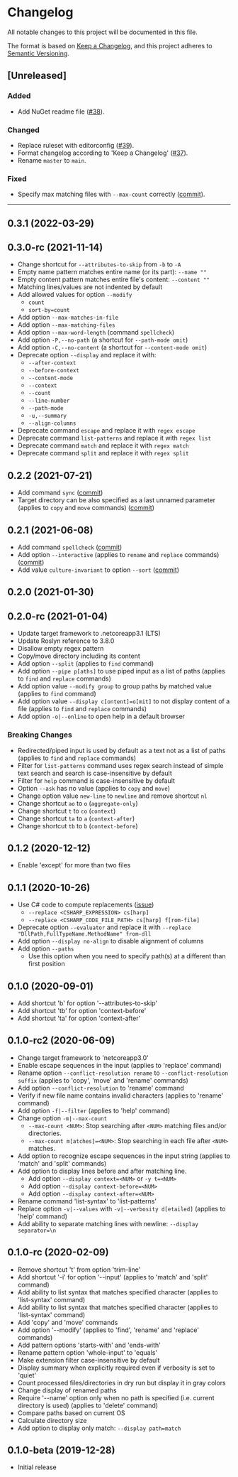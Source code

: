 # Changelog

All notable changes to this project will be documented in this file.

The format is based on [Keep a Changelog](https://keepachangelog.com/en/1.0.0/),
and this project adheres to [Semantic Versioning](https://semver.org/spec/v2.0.0.html).

## [Unreleased]

### Added

- Add NuGet readme file ([#38](https://github.com/josefpihrt/roslynator/pull/38)).

### Changed

- Replace ruleset with editorconfig ([#39](https://github.com/josefpihrt/roslynator/pull/39)).
- Format changelog according to 'Keep a Changelog' ([#37](https://github.com/josefpihrt/roslynator/pull/37)).
- Rename `master` to `main`.

### Fixed

- Specify max matching files with `--max-count` correctly ([commit](https://github.com/JosefPihrt/Orang/commit/a6b2b3379a170741f4ae47747220a9ae5e8fcf08)).

-----
<!-- Content below does not adhere to 'Keep a Changelog' format -->

## 0.3.1 (2022-03-29)

## 0.3.0-rc (2021-11-14)

* Change shortcut for `--attributes-to-skip` from `-b` to `-A`
* Empty name pattern matches entire name (or its part): `--name ""`
* Empty content pattern matches entire file's content: `--content ""`
* Matching lines/values are not indented by default
* Add allowed values for option `--modify`
  * `count`
  * `sort-by=count`
* Add option `--max-matches-in-file`
* Add option `--max-matching-files`
* Add option `--max-word-length` (command `spellcheck`)
* Add option `-P,--no-path` (a shortcut for `--path-mode omit`)
* Add option `-C,--no-content` (a shortcut for `--content-mode omit`)
* Deprecate option `--display` and replace it with:
  * `--after-context`
  * `--before-context`
  * `--content-mode`
  * `--context`
  * `--count`
  * `--line-number`
  * `--path-mode`
  * `-u,--summary`
  * `--align-columns`
* Deprecate command `escape` and replace it with `regex escape`
* Deprecate command `list-patterns` and replace it with `regex list`
* Deprecate command `match` and replace it with `regex match`
* Deprecate command `split` and replace it with `regex split`

## 0.2.2 (2021-07-21)

* Add command `sync` ([commit](https://github.com/JosefPihrt/Roslynator/commit/81b2f412f81edb4f205195226777f0a7f565a350))
* Target directory can be also specified as a last unnamed parameter (applies to `copy` and `move` commands) ([commit](https://github.com/JosefPihrt/Roslynator/commit/fe08b08a567d2da0756cb3a3a2524ea593367847))

## 0.2.1 (2021-06-08)

* Add command `spellcheck` ([commit](https://github.com/JosefPihrt/Roslynator/commit/6d815be953b0d01b9f777d4a6323cb26cc944c33))
* Add option `--interactive` (applies to `rename` and `replace` commands) ([commit](https://github.com/JosefPihrt/Roslynator/commit/79f51787c6422087ecd408d97641c39b64770e47))
* Add value `culture-invariant` to option `--sort` ([commit](https://github.com/JosefPihrt/Roslynator/commit/3bf8db68ad480d96b43992f6d143c6668ea58638))

## 0.2.0 (2021-01-30)

## 0.2.0-rc (2021-01-04)

* Update target framework to .netcoreapp3.1 (LTS)
* Update Roslyn reference to 3.8.0
* Disallow empty regex pattern
* Copy/move directory including its content
* Add option `--split` (applies to `find` command)
* Add option `--pipe p[aths]` to use piped input as a list of paths  (applies to `find` and `replace` commands)
* Add option value `--modify group` to group paths by matched value  (applies to `find` command)
* Add option value `--display c[ontent]=o[mit]` to not display content of a file (applies to `find` and `replace` commands)
* Add option `-o|--online` to open help in a default browser

### Breaking Changes

* Redirected/piped input is used by default as a text not as a list of paths (applies to `find` and `replace` commands)
* Filter for `list-patterns` command uses regex search instead of simple text search and search is case-insensitive by default
* Filter for `help` command is case-insensitive by default
* Option `--ask` has no value (applies to `copy` and `move`)
* Change option value `new-line` to `newline` and remove shortcut `nl`
* Change shortcut `ao` to `o` (`aggregate-only`)
* Change shortcut `t` to `co` (`context`)
* Change shortcut `ta` to `a` (`context-after`)
* Change shortcut `tb` to `b` (`context-before`)

## 0.1.2 (2020-12-12)

* Enable 'except' for more than two files

## 0.1.1 (2020-10-26)

* Use C# code to compute replacements ([issue](https://github.com/JosefPihrt/Orang/issues/4))
  * `--replace <CSHARP_EXPRESSION> cs[harp]`
  * `--replace <CSHARP_CODE_FILE_PATH> cs[harp] f[rom-file]`
* Deprecate option `--evaluator` and replace it with `--replace "DllPath,FullTypeName.MethodName" from-dll`
* Add option `--display no-align` to disable alignment of columns
* Add option `--paths`
  * Use this option when you need to specify path(s) at a different than first position

## 0.1.0 (2020-09-01)

* Add shortcut 'b' for option '--attributes-to-skip'
* Add shortcut 'tb' for option 'context-before'
* Add shortcut 'ta' for option 'context-after'

## 0.1.0-rc2 (2020-06-09)

* Change target framework to 'netcoreapp3.0'
* Enable escape sequences in the input (applies to 'replace' command)
* Rename option `--conflict-resolution rename` to `--conflict-resolution suffix` (applies to 'copy', 'move' and 'rename' commands)
* Add option `--conflict-resolution` to 'rename' command
* Verify if new file name contains invalid characters (applies to 'rename' command)
* Add option `-f|--filter` (applies to 'help' command)
* Change option `-m|--max-count`
  * `--max-count <NUM>`: Stop searching after `<NUM>` matching files and/or directories.
  * `--max-count m[atches]=<NUM>`: Stop searching in each file after `<NUM>` matches.
* Add option to recognize escape sequences in the input string (applies to 'match' and 'split' commands)
* Add option to display lines before and after matching line.
  * Add option `--display context=<NUM>` or `-y t=<NUM>`
  * Add option `--display context-before=<NUM>`
  * Add option `--display context-after=<NUM>`
* Rename command 'list-syntax' to 'list-patterns'
* Replace option `-v|--values` with `-v|--verbosity d[etailed]` (applies to 'help' command)
* Add ability to separate matching lines with newline: `--display separator=\n`

## 0.1.0-rc (2020-02-09)

* Remove shortcut 't' from option 'trim-line'
* Add shortcut '-i' for option '--input' (applies to 'match' and 'split' command)
* Add ability to list syntax that matches specified character (applies to 'list-syntax' command)
* Add ability to list syntax that matches specified character (applies to 'list-syntax' command)
* Add 'copy' and 'move' commands
* Add option '--modify' (applies to 'find', 'rename' and 'replace' commands)
* Add pattern options 'starts-with' and 'ends-with'
* Rename pattern option 'whole-input' to 'equals'
* Make extension filter case-insensitive by default
* Display summary when explicitly required even if verbosity is set to 'quiet'
* Count processed files/directories in dry run but display it in gray colors
* Change display of renamed paths
* Require '--name' option only when no path is specified (i.e. current directory is used) (applies to 'delete' command)
* Compare paths based on current OS
* Calculate directory size
* Add option to display only match: `--display path=match`

## 0.1.0-beta (2019-12-28)

* Initial release
